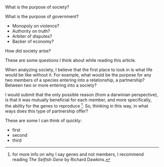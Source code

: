 ---
---

What is the purpose of society?

What is the purpose of government?

- Monopoly on violence?
- Authority on truth?
- Arbiter of disputes?
- Backer of economy?

How did society arise?

These are some questions I think about while reading this article.

When analyzing society, I believe that the first place to look in is what life would be like without it.
For example, what would be the purpose for any two members of a species entering into a relationship, a partnership?
Between two or more entering into a society?

I would submit that the only possible reason (from a darwinian perspective), is that it was mutually beneficial for each member, and more specifically, the ability for the genes to reproduce [^1].
So, thinking in this way, in what ways does this type of partnership offer?

These are some I can think of quickly:

- first
- second
- third


[^1]: for more info on why I say genes and not members, I recommend reading *The Selfish Gene* by Richard Dawkins.
